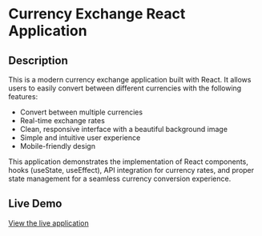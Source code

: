 # Currency Exchange React Application

## Description

This is a modern currency exchange application built with React. It allows users to easily convert between different currencies with the following features:

- Convert between multiple currencies
- Real-time exchange rates
- Clean, responsive interface with a beautiful background image
- Simple and intuitive user experience
- Mobile-friendly design

This application demonstrates the implementation of React components, hooks (useState, useEffect), API integration for currency rates, and proper state management for a seamless currency conversion experience.

## Live Demo

[View the live application](https://antonis04.github.io/kantor-walut--react/)

